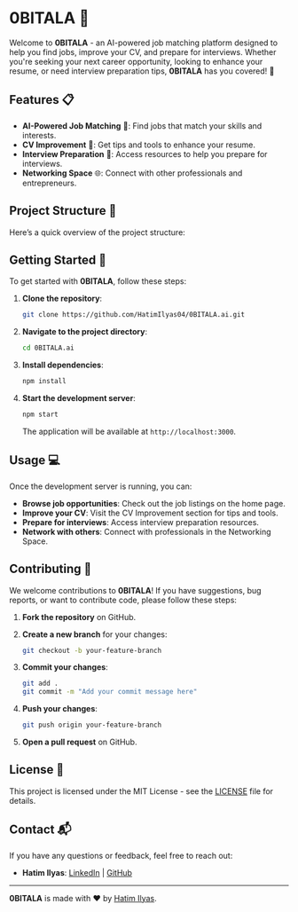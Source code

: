 # 0BITALA 🚀

Welcome to **0BITALA** - an AI-powered job matching platform designed to help you find jobs, improve your CV, and prepare for interviews. Whether you're seeking your next career opportunity, looking to enhance your resume, or need interview preparation tips, **0BITALA** has you covered! 🌟

## Features 📋

- **AI-Powered Job Matching** 🤖: Find jobs that match your skills and interests.
- **CV Improvement** 📄: Get tips and tools to enhance your resume.
- **Interview Preparation** 🎤: Access resources to help you prepare for interviews.
- **Networking Space** 🌐: Connect with other professionals and entrepreneurs.

## Project Structure 📂

Here’s a quick overview of the project structure:

## Getting Started 🚀

To get started with **0BITALA**, follow these steps:

1. **Clone the repository**:

    ```bash
    git clone https://github.com/HatimIlyas04/0BITALA.ai.git
    ```

2. **Navigate to the project directory**:

    ```bash
    cd 0BITALA.ai
    ```

3. **Install dependencies**:

    ```bash
    npm install
    ```

4. **Start the development server**:

    ```bash
    npm start
    ```

   The application will be available at `http://localhost:3000`.

## Usage 💻

Once the development server is running, you can:

- **Browse job opportunities**: Check out the job listings on the home page.
- **Improve your CV**: Visit the CV Improvement section for tips and tools.
- **Prepare for interviews**: Access interview preparation resources.
- **Network with others**: Connect with professionals in the Networking Space.

## Contributing 🤝

We welcome contributions to **0BITALA**! If you have suggestions, bug reports, or want to contribute code, please follow these steps:

1. **Fork the repository** on GitHub.
2. **Create a new branch** for your changes:

    ```bash
    git checkout -b your-feature-branch
    ```

3. **Commit your changes**:

    ```bash
    git add .
    git commit -m "Add your commit message here"
    ```

4. **Push your changes**:

    ```bash
    git push origin your-feature-branch
    ```

5. **Open a pull request** on GitHub.

## License 📝

This project is licensed under the MIT License - see the [LICENSE](LICENSE) file for details.

## Contact 📬

If you have any questions or feedback, feel free to reach out:

- **Hatim Ilyas**: [LinkedIn](https://www.linkedin.com/in/ilyass-hatim-8446a1295/) | [GitHub](https://github.com/HatimIlyas04)

---

**0BITALA** is made with ❤️ by [Hatim Ilyas](https://github.com/HatimIlyas04).


